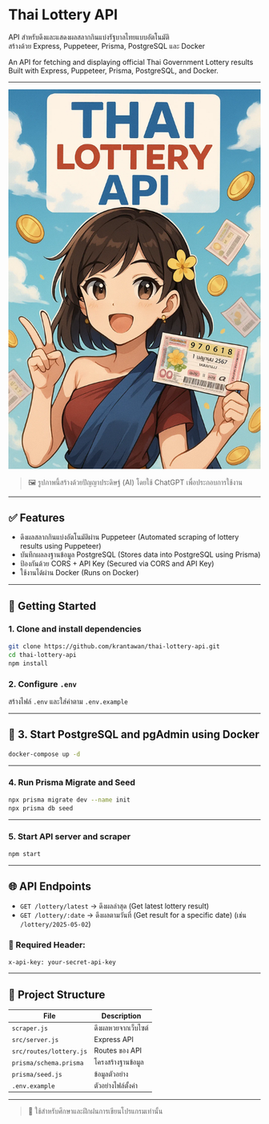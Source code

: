 
# Thai Lottery API

API สำหรับดึงและแสดงผลสลากกินแบ่งรัฐบาลไทยแบบอัตโนมัติ  
สร้างด้วย Express, Puppeteer, Prisma, PostgreSQL และ Docker

An API for fetching and displaying official Thai Government Lottery results  
Built with Express, Puppeteer, Prisma, PostgreSQL, and Docker.

---

![Preview](https://raw.githubusercontent.com/krantawan/thai-lottery-api/main/preview.png)  
> 🖼️ รูปภาพนี้สร้างด้วยปัญญาประดิษฐ์ (AI) โดยใช้ ChatGPT เพื่อประกอบการใช้งาน

---

## ✅ Features
- ดึงผลสลากกินแบ่งอัตโนมัติผ่าน Puppeteer (Automated scraping of lottery results using Puppeteer)
- บันทึกผลลงฐานข้อมูล PostgreSQL (Stores data into PostgreSQL using Prisma)
- ป้องกันด้วย CORS + API Key (Secured via CORS and API Key)
- ใช้งานได้ผ่าน Docker (Runs on Docker)

---

## 🚀 Getting Started

### 1. Clone and install dependencies
```bash
git clone https://github.com/krantawan/thai-lottery-api.git
cd thai-lottery-api
npm install
```

### 2. Configure  `.env`
สร้างไฟล์ `.env` และใส่ค่าตาม `.env.example`

---

## 🐳 3. Start PostgreSQL and pgAdmin using Docker
```bash
docker-compose up -d
```

---

### 4. Run Prisma Migrate and Seed
```bash
npx prisma migrate dev --name init
npx prisma db seed
```

---

### 5. Start API server and scraper
```bash
npm start
```

---

## 🌐 API Endpoints

- `GET /lottery/latest` → ดึงผลล่าสุด (Get latest lottery result)
- `GET /lottery/:date` → ดึงผลตามวันที่ (Get result for a specific date) (เช่น `/lottery/2025-05-02`) 

### 🔐 Required Header:
```
x-api-key: your-secret-api-key
```

---

## 📂 Project Structure

| File | Description |
|------|-------------|
| `scraper.js` | ดึงผลหวยจากเว็บไซต์ |
| `src/server.js` | Express API |
| `src/routes/lottery.js` | Routes ของ API |
| `prisma/schema.prisma` | โครงสร้างฐานข้อมูล |
| `prisma/seed.js` | ข้อมูลตัวอย่าง |
| `.env.example` | ตัวอย่างไฟล์ตั้งค่า |

---

> 📌 ใช้สำหรับศึกษาและฝึกฝนการเขียนโปรแกรมเท่านั้น
